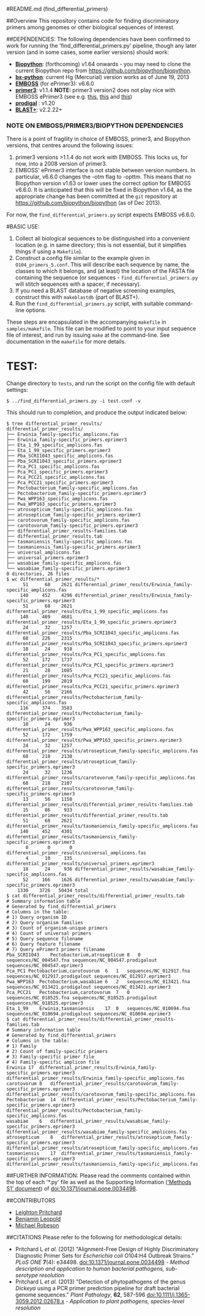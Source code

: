 #README.md (find_differential_primers)

##Overview
This repository contains code for finding discriminatory primers among genomes or other biological sequences of interest. 

##DEPENDENCIES:
The following dependencies have been confirmed to work for running the 'find_differential_primers.py' pipeline, though any later version (and in some cases, some earlier versions) should work:

* **[Biopython](http://biopython.org/wiki/Download)**: (forthcoming) v1.64 onwards - you may need to clone the current Biopython repo from <https://github.com/biopython/biopython>.
* **[bx-python](https://bitbucket.org/james_taylor/bx-python/src)**: current Hg (Mercurial) version works as of June 19, 2013
* **[EMBOSS](http://emboss.sourceforge.net/download/)** (for ePrimer3): v6.6.0
* **[primer3](http://primer3.sourceforge.net/releases.php)**: v1.1.4 **NOTE:** primer3 version2 does not play nice with EMBOSS ePrimer3 (see e.g. [this](https://code.google.com/p/msatcommander/issues/detail?id=29), [this](https://bugs.launchpad.net/ubuntu/+source/emboss/+bug/978257) and [this](http://stackoverflow.com/questions/9866113/why-am-i-getting-this-error-in-my-primer3-eprimer3-mac-osx-build))
* **[prodigal](https://code.google.com/p/prodigal/)**  : v1.20
* **[BLAST+](ftp://ftp.ncbi.nlm.nih.gov/blast/executables/blast+/LATEST/)**: v2.2.22+ 

### NOTE ON EMBOSS/PRIMER3/BIOPYTHON DEPENDENCIES

There is a point of fragility in choice of EMBOSS, primer3, and Biopython versions, that centres around the following issues:

1. primer3 versions >1.1.4 do not work with EMBOSS. This locks us, for now, into a 2008 version of primer3.
2. EMBOSS' ePrimer3 interface is not stable between version numbers. In particular, v6.6.0 changes the -otm flag to -opttm. This means that no Biopython version v1.63 or lower uses the correct option for EMBOSS v6.6.0. It is anticipated that this will be fixed in Biopython v1.64, as the appropriate change has been committed at the `git` repository at <https://github.com/biopython/biopython> (as of Dec 2013).

For now, the `find_differential_primers.py` script expects EMBOSS v6.6.0.

#BASIC USE:

1. Collect all biological sequences to be distinguished into a convenient location (e.g. in same directory; this is not essential, but it simplifies things if using a `Makefile`). 
2. Construct a config file similar to the example given in `O104_primers_5.conf`. This will describe each sequence by name, the classes to which it belongs, and (at least) the location of the FASTA file containing the sequence (or sequences - `find_differential_primers.py` will stitch sequences with a spacer, if necessary).
3. If you need a BLAST database of negative screening examples, construct this with `makeblastdb` (part of BLAST+).
4. Run the `find_differential_primers.py` script, with suitable command-line options.

These steps are encapsulated in the accompanying `makefile` in `samples/makefile`. This file can be modified to point to your input sequence file of interest, and run by issuing `make` at the command-line. See documentation in the `makefile` for more details.


# TEST:

Change directory to `tests`, and run the script on the config file with default settings:

```
$ ../find_differential_primers.py -i test.conf -v
```

This should run to completion, and produce the output indicated below:

```
$ tree differential_primer_results/
differential_primer_results/
├── Erwinia_family-specific_amplicons.fas
├── Erwinia_family-specific_primers.eprimer3
├── Eta_1_99_specific_amplicons.fas
├── Eta_1_99_specific_primers.eprimer3
├── Pba_SCRI1043_specific_amplicons.fas
├── Pba_SCRI1043_specific_primers.eprimer3
├── Pca_PC1_specific_amplicons.fas
├── Pca_PC1_specific_primers.eprimer3
├── Pca_PCC21_specific_amplicons.fas
├── Pca_PCC21_specific_primers.eprimer3
├── Pectobacterium_family-specific_amplicons.fas
├── Pectobacterium_family-specific_primers.eprimer3
├── Pwa_WPP163_specific_amplicons.fas
├── Pwa_WPP163_specific_primers.eprimer3
├── atrosepticum_family-specific_amplicons.fas
├── atrosepticum_family-specific_primers.eprimer3
├── carotovorum_family-specific_amplicons.fas
├── carotovorum_family-specific_primers.eprimer3
├── differential_primer_results-families.tab
├── differential_primer_results.tab
├── tasmaniensis_family-specific_amplicons.fas
├── tasmaniensis_family-specific_primers.eprimer3
├── universal_amplicons.fas
├── universal_primers.eprimer3
├── wasabiae_family-specific_amplicons.fas
└── wasabiae_family-specific_primers.eprimer3
0 directories, 26 files
$ wc differential_primer_results/*
      51      68    2621 differential_primer_results/Erwinia_family-specific_amplicons.fas
     140     452    4296 differential_primer_results/Erwinia_family-specific_primers.eprimer3
      51      68    2621 differential_primer_results/Eta_1_99_specific_amplicons.fas
     140     469    4681 differential_primer_results/Eta_1_99_specific_primers.eprimer3
      24      32    1257 differential_primer_results/Pba_SCRI1043_specific_amplicons.fas
      68     226    2315 differential_primer_results/Pba_SCRI1043_specific_primers.eprimer3
      18      24     918 differential_primer_results/Pca_PC1_specific_amplicons.fas
      52     172    1737 differential_primer_results/Pca_PC1_specific_primers.eprimer3
      21      28    1085 differential_primer_results/Pca_PCC21_specific_amplicons.fas
      60     199    2019 differential_primer_results/Pca_PCC21_specific_primers.eprimer3
      42      56    2166 differential_primer_results/Pectobacterium_family-specific_amplicons.fas
     116     374    3583 differential_primer_results/Pectobacterium_family-specific_primers.eprimer3
      18      24     936 differential_primer_results/Pwa_WPP163_specific_amplicons.fas
      52     172    1759 differential_primer_results/Pwa_WPP163_specific_primers.eprimer3
      24      32    1257 differential_primer_results/atrosepticum_family-specific_amplicons.fas
      68     218    2138 differential_primer_results/atrosepticum_family-specific_primers.eprimer3
      24      32    1236 differential_primer_results/carotovorum_family-specific_amplicons.fas
      68     218    2107 differential_primer_results/carotovorum_family-specific_primers.eprimer3
      13      56    1150 differential_primer_results/differential_primer_results-families.tab
      15      86     933 differential_primer_results/differential_primer_results.tab
      51      68    2621 differential_primer_results/tasmaniensis_family-specific_amplicons.fas
     140     452    4301 differential_primer_results/tasmaniensis_family-specific_primers.eprimer3
       0       0       0 differential_primer_results/universal_amplicons.fas
       4      10     135 differential_primer_results/universal_primers.eprimer3
      18      24     936 differential_primer_results/wasabiae_family-specific_amplicons.fas
      52     166    1626 differential_primer_results/wasabiae_family-specific_primers.eprimer3
    1330    3726   50434 total
$ cat differential_primer_results/differential_primer_results.tab 
# Summary information table
# Generated by find_differential_primers
# Columns in the table:
# 1) Query organism ID
# 2) Query organism families
# 3) Count of organism-unique primers
# 4) Count of universal primers
# 5) Query sequence filename
# 6) Query feature filename
# 7) Query ePrimer3 primers filename
Pba_SCRI1043	Pectobacterium,atrosepticum	8	0	sequences/NC_004547.fna	sequences/NC_004547.prodigalout	sequences/NC_004547.eprimer3
Pca_PC1	Pectobacterium,carotovorum	6	1	sequences/NC_012917.fna	sequences/NC_012917.prodigalout	sequences/NC_012917.eprimer3
Pwa_WPP163	Pectobacterium,wasabiae	6	2	sequences/NC_013421.fna	sequences/NC_013421.prodigalout	sequences/NC_013421.eprimer3
Pca_PCC21	Pectobacterium,carotovorum	7	0	sequences/NC_018525.fna	sequences/NC_018525.prodigalout	sequences/NC_018525.eprimer3
Eta_1_99	Erwinia,tasmaniensis	17	0	sequences/NC_010694.fna	sequences/NC_010694.prodigalout	sequences/NC_010694.eprimer3
$ cat differential_primer_results/differential_primer_results-families.tab 
# Summary information table
# Generated by find_differential_primers
# Columns in the table:
# 1) Family
# 2) Count of family-specific primers
# 3) Family-specific primer file
# 4) Family-specific amplicon file
Erwinia	17	differential_primer_results/Erwinia_family-specific_primers.eprimer3	differential_primer_results/Erwinia_family-specific_amplicons.fas
carotovorum	8	differential_primer_results/carotovorum_family-specific_primers.eprimer3	differential_primer_results/carotovorum_family-specific_amplicons.fas
Pectobacterium	14	differential_primer_results/Pectobacterium_family-specific_primers.eprimer3	differential_primer_results/Pectobacterium_family-specific_amplicons.fas
wasabiae	6	differential_primer_results/wasabiae_family-specific_primers.eprimer3	differential_primer_results/wasabiae_family-specific_amplicons.fas
atrosepticum	8	differential_primer_results/atrosepticum_family-specific_primers.eprimer3	differential_primer_results/atrosepticum_family-specific_amplicons.fas
tasmaniensis	17	differential_primer_results/tasmaniensis_family-specific_primers.eprimer3	differential_primer_results/tasmaniensis_family-specific_amplicons.fas
```


##FURTHER INFORMATION:
Please read the comments contained within the top of each '*.py' file as well as the Supporting Information (['Methods S1' document](doi:10.1371/journal.pone.0034498.s006)) of [doi:10.1371/journal.pone.0034498](http://www.plosone.org/article/info%3Adoi%2F10.1371%2Fjournal.pone.0034498).

##CONTRIBUTORS
* [Leighton Pritchard](https://github.com/widdowquinn)
* [Benjamin Leopold](https://github.com/cometsong)
* [Michael Robeson](https://github.com/mikerobeson)

##CITATIONS
Please refer to the following for methodological details:

* Pritchard L _et al._ (2012) "Alignment-Free 
Design of Highly Discriminatory Diagnostic Primer Sets for _Escherichia coli_ O104:H4 Outbreak Strains." _PLoS ONE_ **7**(4): e34498. [doi:10.1371/journal.pone.0034498](http://www.plosone.org/article/info%3Adoi%2F10.1371%2Fjournal.pone.0034498) - _Method description and application to human bacterial pathogens, sub-serotype resolution_
* Pritchard L _et al._ (2013) "Detection of phytopathogens of the genus _Dickeya_ using a PCR primer 
prediction pipeline for draft bacterial genome sequences." _Plant Pathology_, **62**, 587-596
[doi:10.1111/j.1365-3059.2012.02678.x](http://onlinelibrary.wiley.com/doi/10.1111/j.1365-3059.2012.02678.x/full) - _Application to plant pathogens, species-level resolution_
